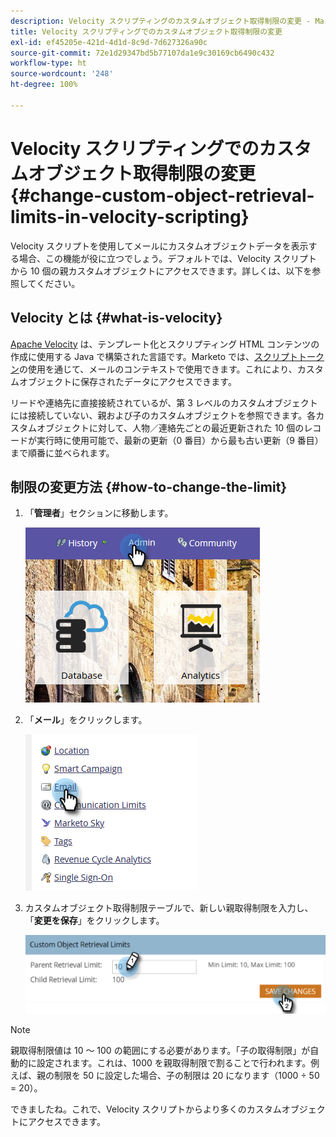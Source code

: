 ```yaml
---
description: Velocity スクリプティングのカスタムオブジェクト取得制限の変更 - Marketo ドキュメント - 製品ドキュメント
title: Velocity スクリプティングでのカスタムオブジェクト取得制限の変更
exl-id: ef45205e-421d-4d1d-8c9d-7d627326a90c
source-git-commit: 72e1d29347bd5b77107da1e9c30169cb6490c432
workflow-type: ht
source-wordcount: '248'
ht-degree: 100%

---
```


# Velocity スクリプティングでのカスタムオブジェクト取得制限の変更 {#change-custom-object-retrieval-limits-in-velocity-scripting}

Velocity スクリプトを使用してメールにカスタムオブジェクトデータを表示する場合、この機能が役に立つでしょう。デフォルトでは、Velocity スクリプトから 10 個の親カスタムオブジェクトにアクセスできます。詳しくは、以下を参照してください。

## Velocity とは {#what-is-velocity}

[Apache Velocity](https://velocity.apache.org/) は、テンプレート化とスクリプティング HTML コンテンツの作成に使用する Java で構築された言語です。Marketo では、[スクリプトトークン](/help/marketo/product-docs/email-marketing/general/using-tokens/create-an-email-script-token.md)の使用を通じて、メールのコンテキストで使用できます。これにより、カスタムオブジェクトに保存されたデータにアクセスできます。

リードや連絡先に直接接続されているが、第 3 レベルのカスタムオブジェクトには接続していない、親および子のカスタムオブジェクトを参照できます。各カスタムオブジェクトに対して、人物／連絡先ごとの最近更新された 10 個のレコードが実行時に使用可能で、最新の更新（0 番目）から最も古い更新（9 番目）まで順番に並べられます。

## 制限の変更方法 {#how-to-change-the-limit}

1. 「**管理者**」セクションに移動します。

   ![](assets/change-custom-object-retrieval-limits-in-velocity-scripting-1.png)

1. 「**メール**」をクリックします。

   ![](assets/change-custom-object-retrieval-limits-in-velocity-scripting-2.png)

1. カスタムオブジェクト取得制限テーブルで、新しい親取得制限を入力し、「**変更を保存**」をクリックします。

   ![](assets/change-custom-object-retrieval-limits-in-velocity-scripting-3.png)

>[!NOTE]
>
>親取得制限値は 10 ～ 100 の範囲にする必要があります。「子の取得制限」が自動的に設定されます。これは、1000 を親取得制限で割ることで行われます。例えば、親の制限を 50 に設定した場合、子の制限は 20 になります（1000 ÷ 50 = 20）。

できましたね。これで、Velocity スクリプトからより多くのカスタムオブジェクトにアクセスできます。
